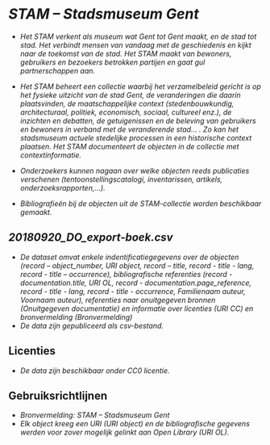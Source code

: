 # _STAM – Stadsmuseum Gent_
* _Het STAM verkent als museum wat Gent tot Gent maakt, en de stad tot stad. Het verbindt mensen van vandaag met de geschiedenis en kijkt naar de toekomst van de stad. Het STAM maakt van bewoners, gebruikers en bezoekers betrokken partijen en gaat gul partnerschappen aan._
* _Het STAM beheert een collectie waarbij het verzamelbeleid gericht is op het fysieke uitzicht van de stad Gent, de veranderingen die daarin plaatsvinden, de maatschappelijke context (stedenbouwkundig, architecturaal, politiek, economisch, sociaal, cultureel enz.), de inzichten en debatten, de getuigenissen en de beleving van gebruikers en bewoners in verband met de veranderende stad... . Zo kan het stadsmuseum actuele stedelijke processen in een historische context plaatsen. Het STAM documenteert de objecten in de collectie met contextinformatie._

* _Onderzoekers kunnen nagaan over welke objecten reeds publicaties verschenen (tentoonstellingscatalogi, inventarissen, artikels, onderzoeksrapporten,…)._
* _Bibliografieën bij de objecten uit de STAM-collectie worden beschikbaar gemaakt._

## _20180920_DO_export-boek.csv_
* _De dataset omvat enkele indentificatiegegevens over de objecten (record – object_number, URI object, record – title, record - title - lang, record - title – occurrence), bibliografische referenties (record - documentation.title, URI OL, record - documentation.page_reference,  record - title - lang, record - title - occurrence, Familienaam auteur, Voornaam auteur), referenties naar onuitgegeven bronnen (Onuitgegeven documentatie) en informatie over licenties (URI CC) en bronvermelding (Bronvermelding)_
* _De data zijn gepubliceerd als csv-bestand._

## Licenties
* _De data zijn beschikbaar onder CC0 licentie._

## Gebruiksrichtlijnen
* _Bronvermelding: STAM – Stadsmuseum Gent_
* _Elk object kreeg een URI (URI object) en de bibliografische gegevens werden voor zover mogelijk gelinkt aan Open Library (URI OL)._
